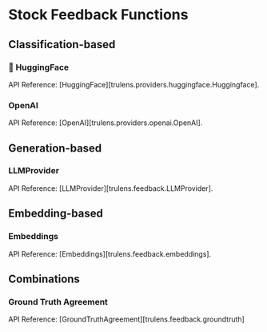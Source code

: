 # Stock Feedback Functions

## Classification-based

### 🤗 HuggingFace

API Reference: [HuggingFace][trulens.providers.huggingface.Huggingface].

### OpenAI

API Reference: [OpenAI][trulens.providers.openai.OpenAI].

## Generation-based

### LLMProvider

API Reference: [LLMProvider][trulens.feedback.LLMProvider].

## Embedding-based

### Embeddings

API Reference: [Embeddings][trulens.feedback.embeddings].

## Combinations

### Ground Truth Agreement

API Reference: [GroundTruthAgreement][trulens.feedback.groundtruth]

